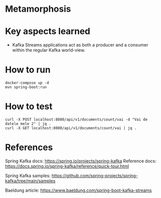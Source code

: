 # Metamorphosis

# Key aspects learned

- Kafka Streams applications act as both a producer and a consumer within the regular Kafka world-view.

# How to run

```
docker-compose up -d
mvn spring-boot:run
```

# How to test

```
curl -X POST localhost:8080/api/v1/documents/count/vai -d "Vai de datele mele 2" | jq .
curl -X GET localhost:8080/api/v1/documents/count/vai | jq .
```

# References

Spring Kafka docs: https://spring.io/projects/spring-kafka
Reference docs: https://docs.spring.io/spring-kafka/reference/quick-tour.html

Spring Kafka samples: https://github.com/spring-projects/spring-kafka/tree/main/samples

Baeldung article: https://www.baeldung.com/spring-boot-kafka-streams
